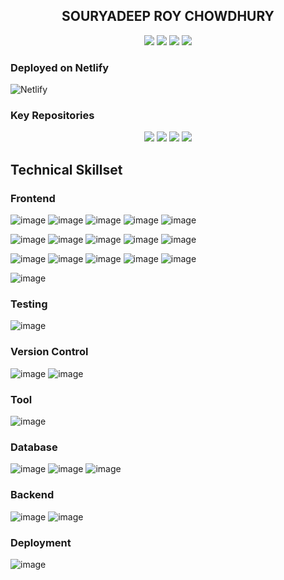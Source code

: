 <div align="center"> 
  <h2>SOURYADEEP ROY CHOWDHURY</h2>
</div> 

<p align="center" >
	<a href="https://github.com/souryadeepRC" target="_blank"><img src="https://img.shields.io/badge/GitHub-100000?style=flat&logo=github&logoColor=white" /></a>
	<a href="https://www.facebook.com/souryadeeproychowdhury/" target="_blank"><img src="https://img.shields.io/badge/Facebook-1877F2?style=flat&logo=facebook&logoColor=white&label=Souryadeep%20RC" /></a>
	<a href="https://www.instagram.com/souryadeeproychowdhury" target="_blank"><img src="https://img.shields.io/badge/Instagram-E4405F?style=flat&logo=instagram&logoColor=white&label=Souryadeep%20RC" /></a>
	<a href="https://www.youtube.com/AgamirKobita" target="_blank"><img src="https://img.shields.io/youtube/channel/views/UCx7Ujh1kZy9xs40geCArRqQ?style=flat&label=Agamir%20Kobita&labelColor=rgb(255%2C%200%2C%200)&color=%23fff4d6" /></a> 
</p> 

### Deployed on Netlify
![Netlify](https://img.shields.io/netlify/e9bde38f-792d-4d31-ab97-e149cc9f18fc?style=for-the-badge&label=My%20Gullak&labelColor=%23057156)


### Key Repositories 
<p align="center">
 <a href="https://github.com/souryadeepRC/finance-portal" target="_blank"><img src="https://img.shields.io/github/package-json/v/souryadeepRC/finance-portal/develop?style=flat&logo=git&logoColor=white&label=Finance%20Portal&labelColor=%23057156&color=%2371ddbe" /></a>
 <a href="https://github.com/souryadeepRC/BudgetManager" target="_blank"><img src="https://img.shields.io/github/package-json/v/souryadeepRC/BudgetManager/main?style=flat&logo=git&logoColor=white&label=Budget%20Manager&labelColor=%23057156&color=%2371ddbe" /></a>
 <a href="https://github.com/souryadeepRC/Tic_Tac_Toe" target="_blank"><img src="https://img.shields.io/github/package-json/v/souryadeepRC/Tic_Tac_Toe/main?style=flat&logo=git&logoColor=white&label=Tic%20Tac%20Toe&labelColor=%23057156&color=%2371ddbe" /></a>
 <a href="https://github.com/souryadeepRC/income-tax-calculator" target="_blank"><img src="https://img.shields.io/github/package-json/v/souryadeepRC/income-tax-calculator/develop?style=flat&logo=git&logoColor=white&label=Income%20Tax%20Calculator&labelColor=%23057156&color=%2371ddbe" /></a>
</p>
 
 
## Technical Skillset

### Frontend
![image](https://img.shields.io/badge/React-20232A?style=for-the-badge&logo=react&logoColor=61DAFB)
![image](https://img.shields.io/badge/React_Router-CA4245?style=for-the-badge&logo=react-router&logoColor=white)
![image](https://img.shields.io/badge/Redux-593D88?style=for-the-badge&logo=redux&logoColor=white)
![image](https://img.shields.io/badge/Redux%20saga-86D46B?style=for-the-badge&logo=redux%20saga&logoColor=999999)
![image](https://img.shields.io/badge/next%20js-000000?style=for-the-badge&logo=nextdotjs&logoColor=white)

![image](https://img.shields.io/badge/JavaScript-323330?style=for-the-badge&logo=javascript&logoColor=F7DF1E)
![image](https://img.shields.io/badge/TypeScript-007ACC?style=for-the-badge&logo=typescript&logoColor=white)
![image](https://img.shields.io/badge/jQuery-0769AD?style=for-the-badge&logo=jquery&logoColor=white)
![image](https://img.shields.io/badge/json-5E5C5C?style=for-the-badge&logo=json&logoColor=white)
![image](https://img.shields.io/badge/axios-671ddf?&style=for-the-badge&logo=axios&logoColor=white)

![image](https://img.shields.io/badge/HTML5-E34F26?style=for-the-badge&logo=html5&logoColor=white)
![image](https://img.shields.io/badge/Material%20UI-007FFF?style=for-the-badge&logo=mui&logoColor=white)
![image](https://img.shields.io/badge/CSS3-1572B6?style=for-the-badge&logo=css3&logoColor=white)
![image](https://img.shields.io/badge/Sass-CC6699?style=for-the-badge&logo=sass&logoColor=white)
![image](https://img.shields.io/badge/Bootstrap-563D7C?style=for-the-badge&logo=bootstrap&logoColor=white)

![image](https://img.shields.io/badge/GraphQl-E10098?style=for-the-badge&logo=graphql&logoColor=white)

### Testing
![image](https://img.shields.io/badge/Jest-C21325?style=for-the-badge&logo=jest&logoColor=white)
### Version Control
![image](https://img.shields.io/badge/GitHub%20Pages-222222?style=for-the-badge&logo=GitHub%20Pages&logoColor=white)
![image](https://img.shields.io/badge/GitHub-100000?style=for-the-badge&logo=github&logoColor=white)
### Tool
![image](https://img.shields.io/badge/Postman-FF6C37?style=for-the-badge&logo=Postman&logoColor=white)
### Database
![image](https://img.shields.io/badge/MySQL-005C84?style=for-the-badge&logo=mysql&logoColor=white)
![image](https://img.shields.io/badge/PostgreSQL-316192?style=for-the-badge&logo=postgresql&logoColor=white)
![image](https://img.shields.io/badge/MongoDB-4EA94B?style=for-the-badge&logo=mongodb&logoColor=white)
### Backend
![image](	https://img.shields.io/badge/Express%20js-000000?style=for-the-badge&logo=express&logoColor=white)
![image](	https://img.shields.io/badge/Node%20js-339933?style=for-the-badge&logo=nodedotjs&logoColor=white)
### Deployment
![image](https://img.shields.io/badge/Netlify-00C7B7?style=for-the-badge&logo=netlify&logoColor=white)
